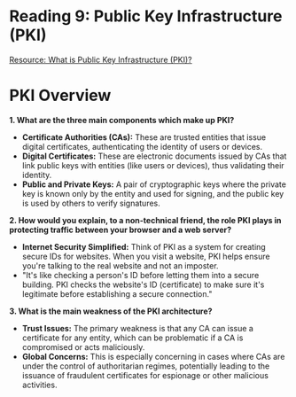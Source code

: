 # Reading 9: Public Key Infrastructure (PKI)

[Resource: What is Public Key Infrastructure (PKI)?](https://www.ssh.com/academy/pki)

# PKI Overview

**1. What are the three main components which make up PKI?**
- **Certificate Authorities (CAs):** These are trusted entities that issue digital certificates, authenticating the identity of users or devices.
- **Digital Certificates:** These are electronic documents issued by CAs that link public keys with entities (like users or devices), thus validating their identity.
- **Public and Private Keys:** A pair of cryptographic keys where the private key is known only by the entity and used for signing, and the public key is used by others to verify signatures.

**2. How would you explain, to a non-technical friend, the role PKI plays in protecting traffic between your browser and a web server?**
- **Internet Security Simplified:** Think of PKI as a system for creating secure IDs for websites. When you visit a website, PKI helps ensure you're talking to the real website and not an imposter.
- "It's like checking a person's ID before letting them into a secure building. PKI checks the website's ID (certificate) to make sure it's legitimate before establishing a secure connection."

**3. What is the main weakness of the PKI architecture?**
- **Trust Issues:** The primary weakness is that any CA can issue a certificate for any entity, which can be problematic if a CA is compromised or acts maliciously.
- **Global Concerns:** This is especially concerning in cases where CAs are under the control of authoritarian regimes, potentially leading to the issuance of fraudulent certificates for espionage or other malicious activities.
